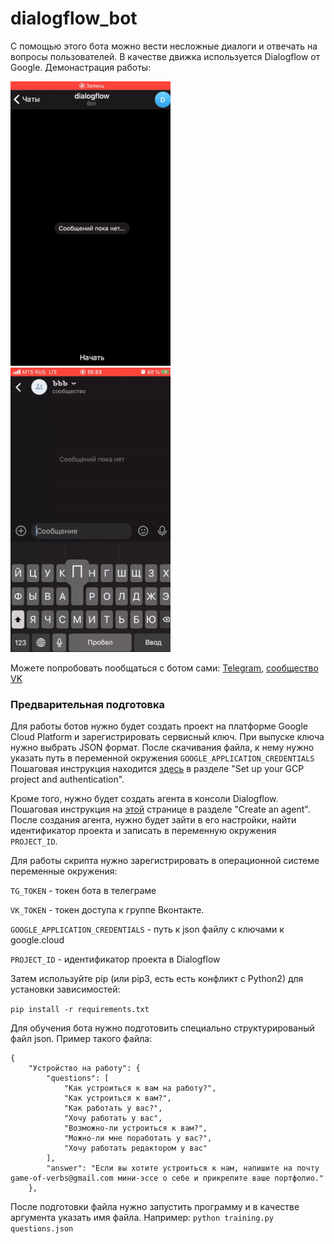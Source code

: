 # dialogflow_bot

С помощью этого бота можно вести несложные диалоги и отвечать на вопросы пользователей. В качестве движка используется Dialogflow от Google.
Демонастрация работы:

![](telegram_small.gif) ![](vk_small.gif)

Можете попробовать пообщаться с ботом сами:
[Telegram](https://t.me/dialog348_bot), 
[сообщество VK](https://vk.com/club191375658)

### Предварительная подготовка

Для работы ботов нужно будет создать проект на платформе Google Cloud Platform и зарегистрировать сервисный ключ. При выпуске ключа нужно выбрать JSON формат. После скачивания файла, к нему нужно указать путь в переменной окружения ```GOOGLE_APPLICATION_CREDENTIALS``` Пошаговая инструкция находится [здесь](https://cloud.google.com/dialogflow/docs/quick/api) в разделе "Set up your GCP project and authentication".

Кроме того, нужно будет создать агента в консоли Dialogflow. Пошаговая инструкция на [этой](https://cloud.google.com/dialogflow/docs/quick/api) странице в разделе "Create an agent". После создания агента, нужно будет зайти в его настройки, найти идентификатор проекта и записать в переменную окружения ```PROJECT_ID```.

Для работы скрипта нужно зарегистрировать в операционной системе переменные окружения:

```TG_TOKEN``` - токен бота в телеграме

 ```VK_TOKEN``` - токен доступа к группе Вконтакте. 

 ```GOOGLE_APPLICATION_CREDENTIALS``` - путь к json файлу с ключами к google.cloud

 ```PROJECT_ID``` - идентификатор проекта в Dialogflow

Затем используйте pip (или pip3, есть есть конфликт с Python2) для установки зависимостей:

```pip install -r requirements.txt```

Для обучения бота нужно подготовить специально структурированый файл json. Пример такого файла:
```
{
    "Устройство на работу": {
        "questions": [
            "Как устроиться к вам на работу?",
            "Как устроиться к вам?",
            "Как работать у вас?",
            "Хочу работать у вас",
            "Возможно-ли устроиться к вам?",
            "Можно-ли мне поработать у вас?",
            "Хочу работать редактором у вас"
        ],
        "answer": "Если вы хотите устроиться к нам, напишите на почту game-of-verbs@gmail.com мини-эссе о себе и прикрепите ваше портфолио."
    },
```
После подготовки файла нужно запустить программу и в качестве аргумента указать имя файла. Например:
```python training.py questions.json```
